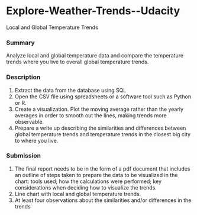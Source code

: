 # Explore-Weather-Trends--Udacity
Local and Global Temperature Trends

### Summary
Analyze local and global temperature data and compare the temperature trends where you live to overall global temperature trends.

### Description
1. Extract the data from the database using SQL
2. Open the CSV file using spreadsheets or a software tool such as Python or R.
3. Create a visualization. Plot the moving average rather than the yearly averages in order to smooth out the lines, making trends more observable.
2. Prepare a write up describing the similarities and differences between global temperature trends and temperature trends in the closest big city to where you live.

### Submission
1. The final report needs to be in the form of a pdf document that includes an outline of steps taken to prepare the data to be visualized in the chart: tools used; how the calculations were performed; key considerations when deciding how to visualize the trends.
2. Line chart with local and global temperature trends.
3. At least four observations about the similarities and/or differences in the trends
